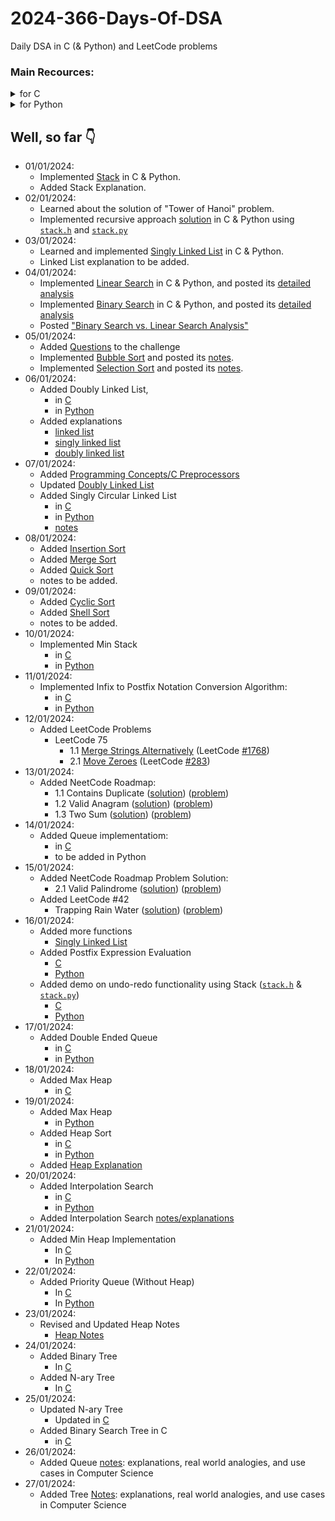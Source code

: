 # 2024-366-Days-Of-DSA
Daily DSA in C (&amp; Python) and LeetCode problems

### Main Recources:
<details>
    <summary>for C</summary>
    <ul>
        <li> <a href="https://www.youtube.com/playlist?list=PLBlnK6fEyqRhX6r2uhhlubuF5QextdCSM">YT/Neso Academy/C programming & Data Structures</a> (<b>GOAT</b>)
        <li> <a href="https://www.youtube.com/playlist?list=PLDN4rrl48XKpZkf03iYFl-O29szjTrs_O">YT/Abdul Bari/Algorithms</a> (<b>GOAT</b>)
        <li> <a href="https://www.geeksforgeeks.org/c-programming-language/">GeeksForGeeks/C</a>
        <li> <a href="https://devdocs.io/c/">devdocs.io/c/</a> (for references)
    </ul>
</details>

<details>
    <summary>for Python</summary>
    <ul>
        <li> <a href="https://docs.python.org/3">Python's Official Documentation</a> (<strong>GOAT</strong>)</li>
        <li> <a href="https://www.youtube.com/playlist?list=PLu0W_9lII9agICnT8t4iYVSZ3eykIAOME">YT/CodeWithHarry/Python Tutorials for Absolute Beginners in <strong>Hindi</strong></a></li>
        <li> <a href="https://www.geeksforgeeks.org/python-programming-language/" title="GeeksForGeek/Python">GeeksForGeek/Python</a></li>
        <li> <a href="https://devdocs.io/python~3.10/tutorial/index" title="devdocs.io/python~10/tutorial/index (for references)">devdocs.io/python~10/tutorial/index</a> (for references)</li>
    </ul>
</details>


## Well, so far 👇
- 01/01/2024:
    - Implemented [Stack](<Data Structures/Linear/Stack>) in C & Python.
    - Added Stack Explanation.
- 02/01/2024:
    - Learned about the solution of "Tower of Hanoi" problem.
    - Implemented recursive approach [solution](<Data Structures/Linear/Stack/Applications of Stack/Tower of Hanoi>) in C & Python using [`stack.h`](Data%20Structures/Linear/Stack/C/stack.h) and [`stack.py`](Data%20Structures/Linear/Stack/Python/stack.py)
- 03/01/2024:
    - Learned and implemented [Singly Linked List](<Data Structures/Linear/Linked List/Singly Linked List>) in C & Python.
    - Linked List explanation to be added.
- 04/01/2024:
    - Implemented [Linear Search](<Algorithm/Searching/Linear Search>) in C & Python, and posted its [detailed analysis](<Algorithm/Searching/Linear Search/Linear Search Analysis.md>)
    - Implemented [Binary Search](<Algorithm/Searching/Binary Search>) in C & Python, and posted its [detailed analysis](<Algorithm/Searching/Binary Search/Binary Search Analysis.md>)
    - Posted ["Binary Search vs. Linear Search Analysis"](<Algorithm/Searching/Binary Search vs. Linear Search Analysis/README.md>)
- 05/01/2024:
    - Added [Questions](Questions) to the challenge
    - Implemented [Bubble Sort](<Algorithm/Sorting/Bubble Sort>) and posted its [notes](<Algorithm/Sorting/Bubble Sort/notes.md>).
    - Implemented [Selection Sort](<Algorithm/Sorting/Selection Sort>) and posted its [notes](<Algorithm/Sorting/Selection Sort/notes.md>).
- 06/01/2024:
    - Added Doubly Linked List,
        - in [C](<Data Structures/Linear/Linked List/Doubly Linked List/C>)
        - in [Python](<Data Structures/Linear/Linked List/Doubly Linked List/Python>)
    - Added explanations
        - [linked list](<Data Structures/Linear/Linked List/notes.md>)
        - [singly linked list](<Data Structures/Linear/Linked List/Singly Linked List/notes.md>)
        - [doubly linked list](<Data Structures/Linear/Linked List/Doubly Linked List/notes.md>)
- 07/01/2024:
    - Added [Programming Concepts/C Preprocessors](<Programming Concepts/C Preprocessors>)
    - Updated [Doubly Linked List](<Data Structures/Linear/Linked List/Doubly Linked List/notes.md>)
    - Added Singly Circular Linked List
        - in [C](<Data Structures/Linear/Linked List/Singly Circular Linked List/C/>)
        - in [Python](<Data Structures/Linear/Linked List/Singly Circular Linked List/Python/>)
        - [notes](<Data Structures/Linear/Linked List/Singly Circular Linked List/notes.md>)
- 08/01/2024:
    - Added [Insertion Sort](<Algorithm/Sorting/Insertion Sort>)
    - Added [Merge Sort](<Algorithm/Sorting/Merge Sort>)
    - Added [Quick Sort](<Algorithm/Sorting/Quick Sort>)
    - notes to be added.
- 09/01/2024:
    - Added [Cyclic Sort](<Algorithm/Sorting/Cyclic Sort>)
    - Added [Shell Sort](<Algorithm/Sorting/Shell Sort>)
    - notes to be added.
- 10/01/2024:
    - Implemented Min Stack
        - in [C](<Data Structures/Linear/Stack/Applications of Stack/Min Stack/C>)
        - in [Python](<Data Structures/Linear/Stack/Applications of Stack/Min Stack/Python>)
- 11/01/2024:
    - Implemented Infix to Postfix Notation Conversion Algorithm:
        - in [C](<Data Structures/Linear/Stack/Applications of Stack/Expression Conversion & Evaluation/Infix to Postfix/C>)
        - in [Python](<Data Structures/Linear/Stack/Applications of Stack/Expression Conversion & Evaluation/Infix to Postfix/Python>)
- 12/01/2024:
    - Added LeetCode Problems
        - LeetCode 75
            - 1.1 [Merge Strings Alternatively](<LeetCode Problems/LeetCode 75/1. Array String/1.1 Merge Strings Alternately/solution.py>) (LeetCode [#1768](https://leetcode.com/problems/merge-strings-alternately/description/))
            - 2.1 [Move Zeroes](<LeetCode Problems/LeetCode 75/2. Two Pointers/2.1 Move Zeroes/solution.py>) (LeetCode [#283](https://leetcode.com/problems/move-zeroes/description/))
- 13/01/2024:
    - Added NeetCode Roadmap:
        - 1.1 Contains Duplicate ([solution](<LeetCode Problems/NeetCode Roadmap/Array & Hashing/1.1 Contains Duplicate>)) ([problem](https://leetcode.com/problems/contains-duplicate/description/))
        - 1.2 Valid Anagram ([solution](<LeetCode Problems/NeetCode Roadmap/Array & Hashing/1.2 Valid Anagram>)) ([problem](https://leetcode.com/problems/valid-anagram/description/))
        - 1.3 Two Sum ([solution](<LeetCode Problems/NeetCode Roadmap/Array & Hashing/1.3 Two Sum>)) ([problem](https://leetcode.com/problems/two-sum/description/))
- 14/01/2024:
    - Added Queue implementatiom:
        - in [C](<Data Structures/Linear/Queue/Queue/C>)
        - to be added in Python
- 15/01/2024:
    - Added NeetCode Roadmap Problem Solution:
        - 2.1 Valid Palindrome ([solution](<LeetCode Problems/NeetCode Roadmap/Two Pointers/2.1 Valid Palindrome>)) ([problem](https://leetcode.com/problems/valid-palindrome/description/))
    - Added LeetCode #42
        - Trapping Rain Water ([solution](<LeetCode Problems/Other/Hard/42. Trapping Rain Water>)) ([problem](https://leetcode.com/problems/trapping-rain-water/description/))
- 16/01/2024:
    - Added more functions
        - [Singly Linked List](<Data Structures/Linear/Linked List/Singly Linked List>)
    - Added Postfix Expression Evaluation
        - [C](<Data Structures/Linear/Stack/Applications of Stack/Expression Conversion & Evaluation/Postfix Evaluation/C/main.c>)
        - [Python](<Data Structures/Linear/Stack/Applications of Stack/Expression Conversion & Evaluation/Postfix Evaluation/Python/main.py>)
    - Added demo on undo-redo functionality using Stack ([`stack.h`](<Data Structures/Linear/Stack/Applications of Stack/undo-redo demo/C/stack.h>) & [`stack.py`](<Data Structures/Linear/Stack/Applications of Stack/undo-redo demo/Python/stack.py>))
        - [C](<Data Structures/Linear/Stack/Applications of Stack/undo-redo demo/C/main.c>)
        - [Python](<Data Structures/Linear/Stack/Applications of Stack/undo-redo demo/Python/main.py>)
- 17/01/2024:
    - Added Double Ended Queue
        - in [C](<Data Structures/Linear/Queue/DEQueue/C>)
        - in [Python](<Data Structures/Linear/Queue/DEQueue/Python>)
- 18/01/2024:
    - Added Max Heap
        - in [C](<Data Structures/Non-Linear/Heap/Max Heap>)
- 19/01/2024:
    - Added Max Heap
        - in [Python](<Data Structures/Non-Linear/Heap/Max Heap/Python>)
    - Added Heap Sort
        - in [C](<Algorithms/Sorting/Heap Sort/heapSort.c>)
        - in [Python](<Algorithms/Sorting/Heap Sort/heap_sort.py>)
    - Added [Heap Explanation](<Data Structures/Non-Linear/Heap/README.md>)
- 20/01/2024:
    - Added Interpolation Search
        - in [C](<Algorithms/Searching/Interpolation Search/C>)
        - in [Python](<Algorithms/Searching/Interpolation Search/Python>)
    - Added Interpolation Search [notes/explanations](<Algorithms/Searching/Interpolation Search/README.md>)
- 21/01/2024:
    - Added Min Heap Implementation
        - In [C](<Data Structures/Non-Linear/Heap/Min Heap/C>)
        - In [Python](<Data Structures/Non-Linear/Heap/Min Heap/Python>)
- 22/01/2024:
    - Added Priority Queue (Without Heap)
        - In [C](<Data Structures/Linear/Queue/Priority Queue/Without Heap/C>)
        - In [Python](<Data Structures/Linear/Queue/Priority Queue/Without Heap/Python>)
- 23/01/2024:
    - Revised and Updated Heap Notes
        - [Heap Notes](<Data Structures/Non-Linear/Heap/README.md>)
- 24/01/2024:
    - Added Binary Tree
        - In [C](<Data Structures/Non-Linear/Tree/Binary Tree/C>)
    - Added N-ary Tree
        - In [C](<Data Structures/Non-Linear/Tree/N-ary Tree/C>)
- 25/01/2024:
    - Updated N-ary Tree
        - Updated in [C](<Data Structures/Non-Linear/Tree/N-ary Tree/C>)
    - Added Binary Search Tree in C
        - in [C](<Data Structures/Non-Linear/Tree/Binary Search Tree/C>)
- 26/01/2024:
    - Added Queue [notes](<Data Structures/Linear/Queue/README.md>): explanations, real world analogies, and use cases in Computer Science
- 27/01/2024:
    - Added Tree [Notes](<Data Structures/Non-Linear/Tree/README.md>): explanations, real world analogies, and use cases in Computer Science